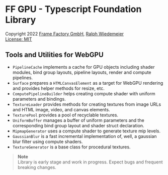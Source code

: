 # FF GPU - Typescript Foundation Library

Copyright 2022 [Frame Factory GmbH](https://framefactory.ch), [Ralph Wiedemeier](https://about.me/ralphw)  
[License: MIT](./LICENSE.md)

## Tools and Utilities for WebGPU

- `PipelineCache` implements a cache for GPU objects including shader modules,
  bind group layouts, pipeline layouts, render and compute pipelines.
- `Surface` prepares a `HTMLCanvasElement` as a target for WebGPU rendering
  and provides helper methods for resize, etc.
- `ComputePipelineBuilder` helps creating compute shader with
  uniform parameters and bindings.
- `TextureLoader` provides methods for creating textures from image URLs
  and HTML image, video, and canvas elements.
- `TexturePool` provides a pool of recyclable textures.
- `UniformBuffer` manages a buffer of uniform parameters and the corresponding
  bind group layout and shader struct declaration.
- `MipmapGenerator` uses a compute shader to generate texture mip levels.
- `GaussianBlur` is a fast incremental implementation of, well, a gaussian blur
  filter using compute shaders.
- `TextureGenerator` is a base class for procedural textures.

> **Note**  
> Library is early stage and work in progress. Expect
bugs and frequent breaking changes.
